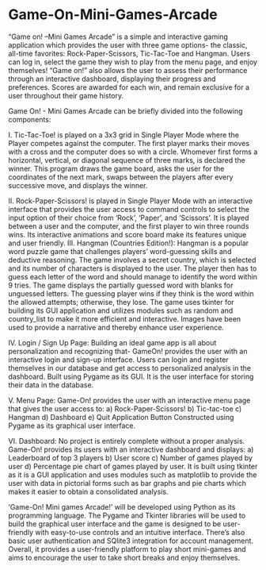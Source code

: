 # Game-On-Mini-Games-Arcade
“Game on! –Mini Games Arcade” is a simple and interactive gaming application which provides the user with three game options- the classic, all-time favorites: Rock-Paper-Scissors, Tic-Tac-Toe and Hangman.
Users can log in, select the game they wish to play from the menu page, and enjoy themselves!  “Game on!” also allows the user to assess their performance through an interactive dashboard, displaying their progress and preferences. 
Scores are awarded for each win, and remain exclusive for a user throughout their game history. 

Game On! - Mini Games Arcade can be briefly divided into the following components:

I.	Tic-Tac-Toe! is played on a 3x3 grid in Single Player Mode where the Player competes against the computer. 
The first player marks their moves with a cross and the computer does so with a circle. Whomever first forms a horizontal, vertical, or diagonal sequence of three marks, is declared the winner.
This program draws the game board, asks the user for the coordinates of the next mark, swaps between the players after every successive move, and displays the winner.

II.	Rock-Paper-Scissors! is played in Single Player Mode with an interactive interface that provides the user access to command controls to select the input option of their choice from ‘Rock’, ‘Paper’, and ‘Scissors’. 
It is played between a user and the computer, and the first player to win three rounds wins. Its interactive animations and score board make its features unique and user friendly. 
III. Hangman (Countries Edition!):
Hangman is a popular word puzzle game that challenges players’ word-guessing skills and deductive reasoning. The game involves a secret country, which is selected and its number of characters is displayed to the user. The player then has to guess each letter of the word and should manage to identify the word within 9 tries.
 The game displays the partially guessed word with blanks for unguessed letters. The guessing player wins if they think is the word within the allowed attempts; otherwise, they lose.
The game uses tkinter for building its GUI application and utilizes modules such as random and country_list to make it more efficient and interactive. 
Images have been used to provide a narrative and thereby enhance user experience. 

IV. Login / Sign Up Page:
Building an ideal game app is all about personalization and recognizing that- GameOn! provides the user with an interactive login and sign-up interface.
Users can login and register themselves in our database and get access to personalized analysis in the dashboard.
Built using Pygame as its GUI. It is the user interface for storing their data in the database. 

V. Menu Page:
Game-On! provides the user with an interactive menu page that gives the user access to:
a)	Rock-Paper-Scissors! 
b)	Tic-tac-toe
c)	Hangman
d)	Dashboard
e)	Quit Application Button
Constructed using Pygame as its graphical user interface.

VI. Dashboard:
No project is entirely complete without a proper analysis. Game-On! provides its users with an interactive dashboard and displays:
a)	Leaderboard of top 3 players 
b)	User score
c)	Number of games played by user
d)	Percentage pie chart of games played by user.
It is built using tkinter as it is a GUI application and uses modules such as matplotlib to provide the user with data in pictorial forms such as bar graphs and pie charts which makes it easier to obtain a consolidated analysis. 

‘Game-On! Mini games Arcade!’ will be developed using Python as its programming language. The Pygame and Tkinter libraries will be used to build the graphical user interface and the game is designed to be user-friendly with easy-to-use controls and an intuitive interface.
There’s also basic user authentication and SQlite3 integration for account management. 
Overall, it provides a user-friendly platform to play short mini-games and aims to encourage the user to take short breaks and enjoy themselves. 


